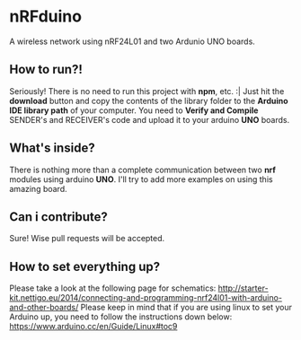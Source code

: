 # nRFduino
A wireless network using nRF24L01 and two Ardunio UNO boards.

## How to run?!
Seriously! There is no need to run this project with **npm**, etc. :|
Just hit the **download** button and copy the contents of the library folder to the **Arduino IDE library path** of your computer. You need to **Verify and Compile** SENDER's and RECEIVER's code and upload it to your arduino **UNO** boards.
## What's inside?
There is nothing more than a complete communication between two **nrf** modules using arduino **UNO**. I'll try to add more examples on using this amazing board.
## Can i contribute?
Sure! Wise pull requests will be accepted.
## How to set everything up?
Please take a look at the following page for schematics:
http://starter-kit.nettigo.eu/2014/connecting-and-programming-nrf24l01-with-arduino-and-other-boards/
Please keep in mind that if you are using linux to set your Arduino up, you need to follow the instructions down below:
https://www.arduino.cc/en/Guide/Linux#toc9
